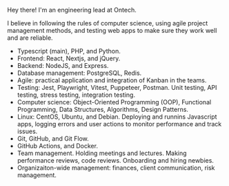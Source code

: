 Hey there! I'm an engineering lead at Ontech.

I believe in following the rules of computer science, using agile project management methods, and testing web apps to make sure they work well and are reliable.

- Typescript (main), PHP, and Python.
- Frontend: React, Nextjs, and jQuery.
- Backend: NodeJS, and Express.
- Database management: PostgreSQL, Redis.
- Agile: practical application and integration of Kanban in the teams.
- Testing: Jest, Playwright, Vitest, Puppeteer, Postman. Unit testing, API testing, stress testing, integration testing.
- Computer science: Object-Oriented Programming (OOP), Functional Programming, Data Structures, Algorithms, Design Patterns.
- Linux: CentOS, Ubuntu, and Debian. Deploying and runnins Javascript apps, logging errors and user actions to monitor performance and track issues.
- Git, GitHub, and Git Flow.
- GitHub Actions, and Docker.
- Team management. Holding meetings and lectures. Making performance reviews, code reviews. Onboarding and hiring newbies.
- Organizaiton-wide management: finances, client communication, risk management. 
